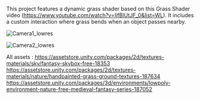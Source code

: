 This project features a dynamic grass shader based on this Grass Shader video (https://www.youtube.com/watch?v=IjfBlUtJF_0&list=WL). 
It includes a custom interaction where grass bends when an object passes nearby.

![Camera1_lowres](https://github.com/user-attachments/assets/2bcb482d-0b9d-42b0-9006-20fbbb716b1d)

![Camera2_lowres](https://github.com/user-attachments/assets/b2973294-3a20-4951-ba9b-20624eb89384)

All assets : 
https://assetstore.unity.com/packages/2d/textures-materials/sky/fantasy-skybox-free-18353
https://assetstore.unity.com/packages/2d/textures-materials/nature/handpainted-grass-ground-textures-187634
https://assetstore.unity.com/packages/3d/environments/lowpoly-environment-nature-free-medieval-fantasy-series-187052

